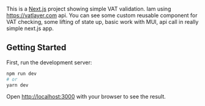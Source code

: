 This is a [Next.js](https://nextjs.org/) project showing simple VAT validation. Iam using https://vatlayer.com api.
You can see some custom reusable component for VAT checking, some lifting of state up, basic work with MUI, api call in really simple next.js app.

## Getting Started

First, run the development server:

```bash
npm run dev
# or
yarn dev
```

Open [http://localhost:3000](http://localhost:3000) with your browser to see the result.


